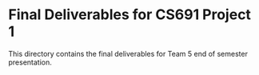# Final Deliverables for CS691 Project 1

This directory contains the final deliverables for Team 5 end of semester presentation.
